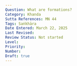 ```yaml
---
Question: What are formations?
Category: Khanda
Sutta References: MN 44
Tags: Saṅkhāra
Date Entered: March 22, 2025
Last Revised:
Review Status: Not started
Level: 
Priority: 
Number: 
Draft: true
---
```

